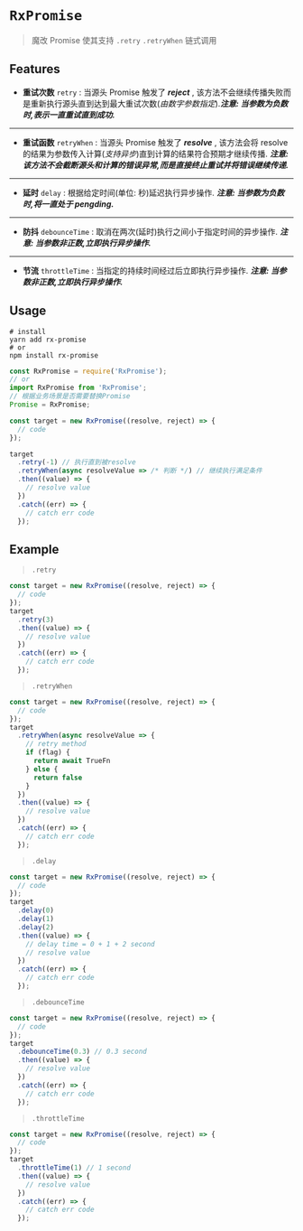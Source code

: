 # `RxPromise`

> 魔改 Promise 使其支持 `.retry` `.retryWhen` 链式调用

## Features

- **重试次数** `retry` : 当源头 Promise 触发了 **_reject_** , 该方法不会继续传播失败而是重新执行源头直到达到最大重试次数(_由数字参数指定_).**_注意: 当参数为负数时,表示一直重试直到成功._**

---

- **重试函数** `retryWhen` : 当源头 Promise 触发了 **_resolve_** , 该方法会将 resolve 的结果为参数传入计算(_支持异步_)直到计算的结果符合预期才继续传播. **_注意: 该方法不会截断源头和计算的错误异常,而是直接终止重试并将错误继续传递._**

---

- **延时** `delay` : 根据给定时间(单位: 秒)延迟执行异步操作. **_注意: 当参数为负数时,将一直处于 pengding._**

---

- **防抖** `debounceTime` : 取消在两次(延时)执行之间小于指定时间的异步操作. **_注意: 当参数非正数,立即执行异步操作._**

---

- **节流** `throttleTime` : 当指定的持续时间经过后立即执行异步操作. **_注意: 当参数非正数,立即执行异步操作._**

## Usage

```shell
# install
yarn add rx-promise
# or
npm install rx-promise
```

```JavaScript
const RxPromise = require('RxPromise');
// or
import RxPromise from 'RxPromise';
// 根据业务场景是否需要替换Promise
Promise = RxPromise;

const target = new RxPromise((resolve, reject) => {
  // code
});

target
  .retry(-1) // 执行直到被resolve
  .retryWhen(async resolveValue => /* 判断 */) // 继续执行满足条件
  .then((value) => {
    // resolve value
  })
  .catch((err) => {
    // catch err code
  });
```

## Example

> `.retry`

```JavaScript
const target = new RxPromise((resolve, reject) => {
  // code
});
target
  .retry(3)
  .then((value) => {
    // resolve value
  })
  .catch((err) => {
    // catch err code
  });
```

> `.retryWhen`

```JavaScript
const target = new RxPromise((resolve, reject) => {
  // code
});
target
  .retryWhen(async resolveValue => {
    // retry method
    if (flag) {
      return await TrueFn
    } else {
      return false
    }
  })
  .then((value) => {
    // resolve value
  })
  .catch((err) => {
    // catch err code
  });
```

> `.delay`

```JavaScript
const target = new RxPromise((resolve, reject) => {
  // code
});
target
  .delay(0)
  .delay(1)
  .delay(2)
  .then((value) => {
    // delay time = 0 + 1 + 2 second
    // resolve value
  })
  .catch((err) => {
    // catch err code
  });
```

> `.debounceTime`

```JavaScript
const target = new RxPromise((resolve, reject) => {
  // code
});
target
  .debounceTime(0.3) // 0.3 second
  .then((value) => {
    // resolve value
  })
  .catch((err) => {
    // catch err code
  });
```

> `.throttleTime`

```JavaScript
const target = new RxPromise((resolve, reject) => {
  // code
});
target
  .throttleTime(1) // 1 second
  .then((value) => {
    // resolve value
  })
  .catch((err) => {
    // catch err code
  });
```
